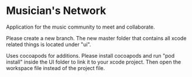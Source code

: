 # Musician's Network
Application for the music community to meet and collaborate. 

Please create a new branch. The new master folder that contains all xcode related things is located under "ui".

Uses cocoapods for additions. Please install cocoapods and run "pod install" inside the UI folder to link it to your xcode project. Then open the workspace file instead of the project file.

